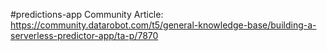 #predictions-app
Community Article: https://community.datarobot.com/t5/general-knowledge-base/building-a-serverless-predictor-app/ta-p/7870
